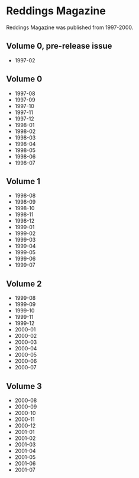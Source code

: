# Reddings Magazine

Reddings Magazine was published from 1997-2000.


## Volume 0, pre-release issue
- 1997-02

## Volume 0
- 1997-08
- 1997-09
- 1997-10
- 1997-11
- 1997-12
- 1998-01
- 1998-02
- 1998-03
- 1998-04
- 1998-05
- 1998-06
- 1998-07

## Volume 1
- 1998-08
- 1998-09
- 1998-10
- 1998-11
- 1998-12
- 1999-01
- 1999-02
- 1999-03
- 1999-04
- 1999-05
- 1999-06
- 1999-07

## Volume 2
- 1999-08
- 1999-09
- 1999-10
- 1999-11
- 1999-12
- 2000-01
- 2000-02
- 2000-03
- 2000-04
- 2000-05
- 2000-06
- 2000-07

## Volume 3
- 2000-08
- 2000-09
- 2000-10
- 2000-11
- 2000-12
- 2001-01
- 2001-02
- 2001-03
- 2001-04
- 2001-05
- 2001-06
- 2001-07
